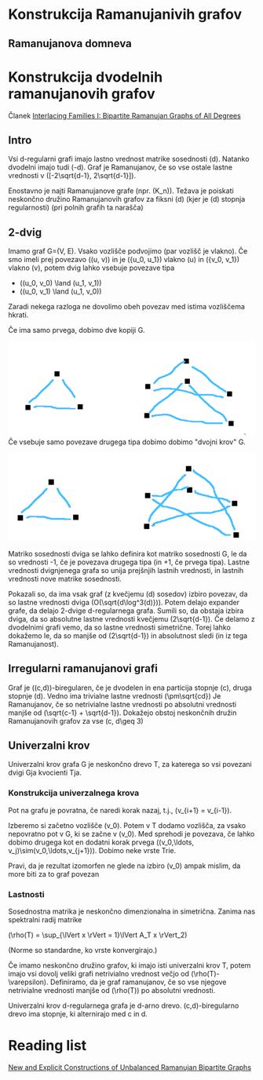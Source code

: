 # Konstrukcija Ramanujanivih grafov
## Ramanujanova domneva


# Konstrukcija dvodelnih ramanujanovih grafov

Članek [Interlacing Families I: Bipartite Ramanujan Graphs of All Degrees](https://arxiv.org/pdf/1304.4132.pdf)

## Intro
Vsi d-regularni grafi imajo lastno vrednost matrike sosednosti \(d\). Natanko dvodelni imajo tudi \(-d\).
Graf je Ramanujanov, če so vse ostale lastne vrednosti v \([-2\sqrt{d-1}, 2\sqrt{d-1}]\).

Enostavno je najti Ramanujanove grafe (npr. \(K_n\)). Težava je poiskati neskončno družino Ramanujanovih grafov za fiksni \(d\) (kjer je \(d\) stopnja regularnosti) (pri polnih grafih ta narašča)

## 2-dvig

Imamo graf G=(V, E). Vsako vozlišče podvojimo (par vozlišč je vlakno).
Če smo imeli prej povezavo \((u, v)\) in je \(\{u_0, u_1\}\) vlakno \(u\) in \(\{v_0, v_1\}\) vlakno \(v\), potem dvig lahko vsebuje povezave tipa
- \((u_0, v_0) \land (u_1, v_1)\)
- \((u_0, v_1) \land (u_1, v_0)\)

Zaradi nekega razloga ne dovolimo obeh povezav med istima vozliščema hkrati.

Če ima samo prvega, dobimo dve kopiji G.

![Kopiji G](images/image.png)
Če vsebuje samo povezave drugega tipa dobimo dobimo "dvojni krov" G.

![Dvojni krov](images/image-2.png)

Matriko sosednosti dviga se lahko definira kot matriko sosednosti G, le da so vrednosti -1, če je povezava drugega tipa (in +1, če prvega tipa). Lastne vrednosti dvignjenega grafa so unija prejšnjih lastnih vrednosti, in lastnih vrednosti nove matrike sosednosti.

Pokazali so, da ima vsak graf (z kvečjemu \(d\) sosedov) izbiro povezav, da so lastne vrednosti dviga \(O(\sqrt{d\log^3(d)})\). Potem delajo expander grafe, da delajo 2-dvige d-regularnega grafa. Sumili so, da obstaja izbira dviga, da so absolutne lastne vrednosti kvečjemu \(2\sqrt{d-1}\). Če delamo z dvodelnimi grafi vemo, da so lastne vrednosti simetrične. Torej lahko dokažemo le, da so manjše od \(2\sqrt{d-1}\) in absolutnost sledi (in iz tega Ramanujanost).


## Irregularni ramanujanovi grafi
Graf je \((c,d)\)-biregularen, če je dvodelen in ena particija stopnje \(c\), druga stopnje \(d\). Vedno ima trivialne lastne vrednosti \(\pm\sqrt{cd}\) Je Ramanujanov, če so netrivialne lastne vrednosti po absolutni vrednosti manjše od \(\sqrt{c-1} + \sqrt{d-1}\). Dokažejo obstoj neskončnih družin Ramanujanovih grafov za vse \(c, d\geq 3\)

## Univerzalni krov
Univerzalni krov grafa G je neskončno drevo T, za katerega so vsi povezani dvigi Gja kvocienti Tja.

### Konstrukcija univerzalnega krova
Pot na grafu je povratna, če naredi korak nazaj, t.j., \(v_{i+1} = v_{i-1}\).

Izberemo si začetno vozlišče \(v_0\). Potem v T dodamo vozlišča, za vsako nepovratno pot v G, ki se začne v \(v_0\). Med sprehodi je povezava, če lahko dobimo drugega kot en dodatni korak prvega \((v_0,\ldots, v_j)\sim(v_0,\ldots,v_{j+1})\). Dobimo neke vrste Trie.

Pravi, da je rezultat izomorfen ne glede na izbiro \(v_0\) ampak mislim, da more biti za to graf povezan

### Lastnosti
Sosednostna matrika je neskončno dimenzionalna in simetrična. Zanima nas spektralni radij matrike

\(\rho(T) = \sup_{\lVert x \rVert = 1}\lVert A_T x \rVert_2\)

(Norme so standardne, ko vrste konvergirajo.)

Če imamo neskončno družino grafov, ki imajo isti univerzalni krov T, potem imajo vsi dovolj veliki grafi netrivialno vrednost večjo od \(\rho(T)-\varepsilon\). Definiramo, da je graf ramanujanov, če so vse njegove netrivialne vrednosti manjše od \(\rho(T)\) po absolutni vrednosti.

Univerzalni krov d-regularnega grafa je d-arno drevo. (c,d)-biregularno drevo ima stopnje, ki alternirajo med c in d.

# Reading list
[New and Explicit Constructions of Unbalanced Ramanujan Bipartite Graphs](https://arxiv.org/pdf/1910.03937.pdf)